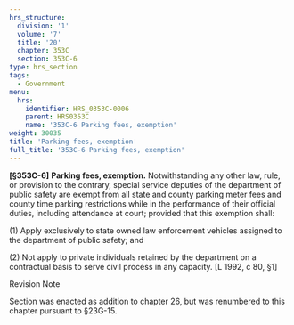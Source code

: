 ```yaml
---
hrs_structure:
  division: '1'
  volume: '7'
  title: '20'
  chapter: 353C
  section: 353C-6
type: hrs_section
tags:
  - Government
menu:
  hrs:
    identifier: HRS_0353C-0006
    parent: HRS0353C
    name: '353C-6 Parking fees, exemption'
weight: 30035
title: 'Parking fees, exemption'
full_title: '353C-6 Parking fees, exemption'
---
```

**[§353C-6]** **Parking fees, exemption.** Notwithstanding any other law, rule, or provision to the contrary, special service deputies of the department of public safety are exempt from all state and county parking meter fees and county time parking restrictions while in the performance of their official duties, including attendance at court; provided that this exemption shall:

(1) Apply exclusively to state owned law enforcement vehicles assigned to the department of public safety; and

(2) Not apply to private individuals retained by the department on a contractual basis to serve civil process in any capacity. [L 1992, c 80, §1]

Revision Note

Section was enacted as addition to chapter 26, but was renumbered to this chapter pursuant to §23G-15.